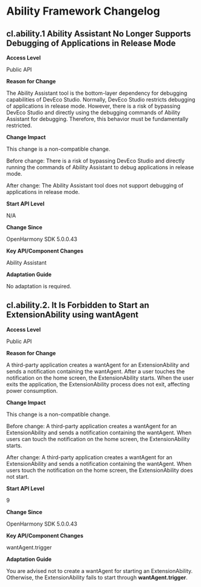 # Ability Framework Changelog

## cl.ability.1 Ability Assistant No Longer Supports Debugging of Applications in Release Mode

**Access Level**

Public API

**Reason for Change**

The Ability Assistant tool is the bottom-layer dependency for debugging capabilities of DevEco Studio. Normally, DevEco Studio restricts debugging of applications in release mode. However, there is a risk of bypassing DevEco Studio and directly using the debugging commands of Ability Assistant for debugging. Therefore, this behavior must be fundamentally restricted.

**Change Impact**

This change is a non-compatible change.

Before change:
There is a risk of bypassing DevEco Studio and directly running the commands of Ability Assistant to debug applications in release mode.

After change:
The Ability Assistant tool does not support debugging of applications in release mode.

**Start API Level**

N/A

**Change Since**

OpenHarmony SDK 5.0.0.43

**Key API/Component Changes**

Ability Assistant

**Adaptation Guide**

No adaptation is required.


## cl.ability.2. It Is Forbidden to Start an ExtensionAbility using wantAgent

**Access Level**

Public API

**Reason for Change**

A third-party application creates a wantAgent for an ExtensionAbility and sends a notification containing the wantAgent. After a user touches the notification on the home screen, the ExtensionAbility starts. When the user exits the application, the ExtensionAbility process does not exit, affecting power consumption.

**Change Impact**

This change is a non-compatible change.

Before change:
A third-party application creates a wantAgent for an ExtensionAbility and sends a notification containing the wantAgent. When users can touch the notification on the home screen, the ExtensionAbility starts.

After change:
A third-party application creates a wantAgent for an ExtensionAbility and sends a notification containing the wantAgent. When users touch the notification on the home screen, the ExtensionAbility does not start.

**Start API Level**

9

**Change Since**

OpenHarmony SDK 5.0.0.43

**Key API/Component Changes**

wantAgent.trigger

**Adaptation Guide**

You are advised not to create a wantAgent for starting an ExtensionAbility. Otherwise, the ExtensionAbility fails to start through **wantAgent.trigger**.
